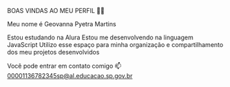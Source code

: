 BOAS VINDAS AO MEU PERFIL 💙💙

Meu nome é Geovanna Pyetra Martins

Estou estudando na Alura
Estou me desenvolvendo na linguagem JavaScript
Utilizo esse espaço para minha organização e compartilhamento dos meu projetos desenvolvidos

Você pode entrar em contato comigo 📫
00001136782345sp@al.educacao.sp.gov.br
